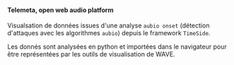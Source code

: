 #### Telemeta, open web audio platform

Visualsation de données issues d'une analyse `aubio onset` (détection d'attaques avec les algorithmes `aubio`) depuis le framework `TimeSide`.

Les donnés sont analysées en python et importées dans le navigateur pour être représentées par les outils de visualisation de WAVE.

<div class="demo">
  <div class="paris-son"></div>
</div>

<script type="text/javascript" src="./parisson/data.js"></script>
<script type="text/javascript" src="./parisson/app.js"></script>